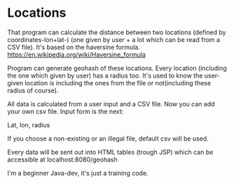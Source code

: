 # Locations

That program can calculate the distance between two locations (defined by coordinates-lon+lat-) (one given by user + a lot which can be read from a CSV file).
It's based on the haversine formula.
https://en.wikipedia.org/wiki/Haversine_formula

Program can generate geohash of these locations.
Every location (including the one which given by user) has a radius too.
It's used to know the user-given location is including the ones from the file or not(including these radius of course).

All data is calculated from a user input and a CSV file.
Now you can add your own csv file. Input form is the next:

Lat, lon, radius

If you choose a non-existing or an illegal file, default csv will be used.

Every data will be sent out into HTML tables (trough JSP) which can be accessible at localhost:8080/geohash

I'm a beginner Java-dev, it's just a training code.
